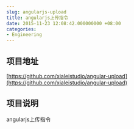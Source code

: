 ```yaml
---
slug: angularjs-upload
title: angularjs上传指令
date: 2015-11-23 12:08:42.000000000 +08:00
categories:
- Engineering
---
```

## 项目地址
[https://github.com/xialeistudio/angular-upload](https://github.com/xialeistudio/angular-upload)
## 项目说明
angularjs上传指令